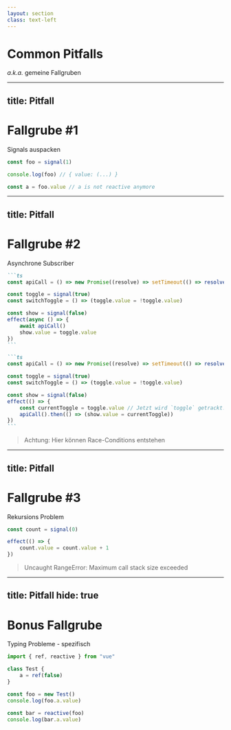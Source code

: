 ```yaml
---
layout: section
class: text-left
---
```


# Common Pitfalls

_a.k.a._ gemeine Fallgruben

<!--
_a.k.a._ gemeinsame Fallgruben
-->

---
title: Pitfall
---

# Fallgrube #1

Signals auspacken

```js
const foo = signal(1)

console.log(foo) // { value: (...) }

const a = foo.value // a is not reactive anymore
```

---
title: Pitfall
---

# Fallgrube #2

Asynchrone Subscriber

````md magic-move {at: 2}
```ts
const apiCall = () => new Promise((resolve) => setTimeout(() => resolve(), 0))

const toggle = signal(true)
const switchToggle = () => (toggle.value = !toggle.value)

const show = signal(false)
effect(async () => {
    await apiCall()
    show.value = toggle.value
})
```

```ts
const apiCall = () => new Promise((resolve) => setTimeout(() => resolve(), 0))

const toggle = signal(true)
const switchToggle = () => (toggle.value = !toggle.value)

const show = signal(false)
effect(() => {
    const currentToggle = toggle.value // Jetzt wird `toggle` getrackt!
    apiCall().then(() => (show.value = currentToggle))
})
```
````

<div class="relative mt-2">
  <Pitfall class="absolute" v-click="[1,2]" />
  <PitfallFixed v-click="'+3'" />
</div>

<blockquote v-click="'+1'" class="border-yellow! mt-2">
Achtung: Hier können Race-Conditions entstehen
</blockquote>

---
title: Pitfall
---

# Fallgrube #3

Rekursions Problem

```ts
const count = signal(0)

effect(() => {
    count.value = count.value + 1
})
```

<v-clicks>

> Uncaught RangeError: Maximum call stack size exceeded

</v-clicks>

<style>
blockquote {
    --uno: 'border-red border-l-4 color-red';
    font-family: var(--prism-font-family);
}
</style>

---
title: Pitfall
hide: true
---

# Bonus Fallgrube

Typing Probleme - <logos-vue/> spezifisch

```ts twoslash
import { ref, reactive } from "vue"

class Test {
    a = ref(false)
}

const foo = new Test()
console.log(foo.a.value)

const bar = reactive(foo)
console.log(bar.a.value)
```
